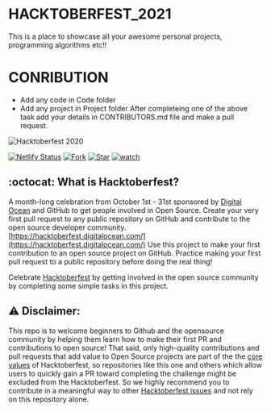 # HACKTOBERFEST_2021
This is a place to showcase all your awesome personal projects, programming algorithms etc!!
# CONRIBUTION
- Add any code in Code folder 
- Add any project in Project folder
    After completeing one of the above task add your details in CONTRIBUTORS.md file and make a pull request.

![Hacktoberfest 2020](https://miro.medium.com/max/3200/1*O3MG49UiyzNvQrY9qpmFpA.png)

[![Netlify Status](https://api.netlify.com/api/v1/badges/637c7b73-3a80-4be3-bae6-2dd7646fe561/deploy-status)](https://app.netlify.com/sites/hacktober-fest/deploys)
[![Fork](https://img.shields.io/github/forks/letskhabar/HacktoberFest-2020?label=fork&style=social)](https://github.com/sonichigo/HacktoberFest_2021/fork)
[![Star](https://img.shields.io/github/stars/letskhabar/HacktoberFest-2020?style=social)](https://github.com/sonichigo/HacktoberFest_2021/stargazers)
[![watch](https://img.shields.io/github/watchers/letskhabar/HacktoberFest-2020?style=social)](https://github.com/sonichigo/HacktoberFest_2021/watchers)

## :octocat: What is Hacktoberfest?
A month-long celebration from October 1st - 31st sponsored by [Digital Ocean](https://hacktoberfest.digitalocean.com/) and GitHub to get people involved in Open Source. Create your very first pull request to any public repository on GitHub and contribute to the open source developer community.
[https://hacktoberfest.digitalocean.com/](https://hacktoberfest.digitalocean.com/)
Use this project to make your first contribution to an open source project on GitHub. Practice making your first pull request to a public repository before doing the real thing!

Celebrate [Hacktoberfest](https://hacktoberfest.digitalocean.com/) by getting involved in the open source community by completing some simple tasks in this project.

## :warning: Disclaimer:
This repo is to welcome beginners to Github and the opensource community by helping them learn how to make their first PR and contributions to open source!
That said, only high-quality contributions and pull requests that add value to Open Source projects are part of the the [core values](https://hacktoberfest.digitalocean.com/details) of Hacktoberfest, so repositories like this one and others which allow users to quickly gain a PR toward completing the challenge might be excluded from the Hacktoberfest.
So we highly recommend you to contribute in a meaningful way to other [Hacktoberfest issues](https://hacktoberfest.digitalocean.com/#projects) and not rely on this repository alone.
